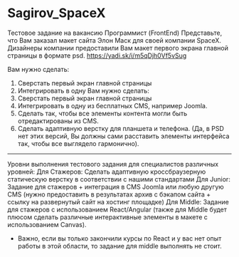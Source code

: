 # Sagirov_SpaceX
Тестовое задание на вакансию Программист (FrontEnd)
Представьте, что Вам заказал макет сайта Элон Маск для своей компании SpaceX.
Дизайнеры компании предоставили Вам макет первого экрана главной страницы в формате psd. https://yadi.sk/i/m5qDjh0Vf5vSug


Вам нужно сделать:
1. Сверстать первый экран главной страницы
2. Интегрировать в одну 
Вам нужно сделать:
1. Сверстать первый экран главной страницы
2. Интегрировать в одну из бесплатных CMS, например Joomla.
3. Сделать так, чтобы все элементы контента могли быть отредактированы из CMS.
4. Сделать адаптивную верстку для планшета и телефона. (Да, в PSD нет этих версий, Вы должны сами расставить элементы интерфейса так, чтобы все выглядело гармонично).



---------------------------------------------------------------------------------------------------------------------------------------------------
Уровни выполнения тестового задания для специалистов различных уровней:
Для Стажеров: Сделать адаптивную кроссбраузерную статическую верстку в соответствии с нашими стандартами
Для Junior: Задание для стажеров + интеграция в CMS Joomla или любую другую CMS (нужно предоставить в результатах архив с бэкапом сайта + ссылку на развернутый сайт на хостинг площадке)
Для Middle: Задание для стажеров с использованием React/Angular (также для Middle будет плюсом сделать различные интерактивные элементы в макете с использованием Canvas).
* Важно, если вы только закончили курсы по React и у вас нет опыт работы в этой области, то задание для middle выполнять не стоит.
